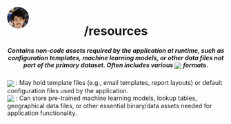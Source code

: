<img align="center" style='position: fixed' width=50 src="https://github.com/NavajasThomaz/RepositoryModel/blob/main/static/images/3x4Redonda.png?raw=true" />

<div align="center">
<h1>/resources</h1>
</div>

##### <div align="center">Contains non-code assets required by the application at runtime, such as configuration templates, machine learning models, or other data files not part of the primary dataset. Often includes various <img src="https://img.shields.io/badge/files-grey?style=for-the-badge&logo=files&logoColor=white" target="_blank" width="70" align='center'> formats.</div>

<div style=display:inline-block>
<img align="center" height=50 src="https://cdn-icons-png.flaticon.com/128/136/136522.png" />
: May hold template files (e.g., email templates, report layouts) or default configuration files used by the application.
</div>
<div>
<img align="center" height=50 src="https://cdn-icons-png.flaticon.com/128/1086/1086415.png" />
: Can store pre-trained machine learning models, lookup tables, geographical data files, or other essential binary/data assets needed for application functionality.
</div>